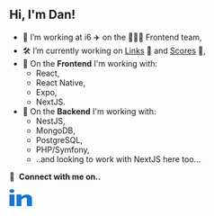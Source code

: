 ## Hi, I'm Dan!

- 💼 I’m working at i6  ✈️ on the 👨🏻‍🎨 Frontend team,
- 🛠 I’m currently working on [Links](https://github.com/danieljameschadwick/links) 🔗 and [Scores](https://github.com/danieljameschadwick/scores) 🏈,
- 🎨 On the **Frontend** I'm working with:
    - React,
    - React Native,
    - Expo,
    - NextJS.
- 🔨 On the **Backend** I'm working with:
    - NestJS,
    - MongoDB,
    - PostgreSQL,
    - PHP/Symfony,
    - ..and looking to work with NextJS here too...

🔗 &nbsp;**Connect with me on..**
<p align="left">
    <a href="https://linkedin.com/in/danieljchadwick" target="blank">
        <img align="center" src="images/linked-in-alt.svg" alt="gautamkrishnar" height="30" width="40" />
    </a>
</p>
